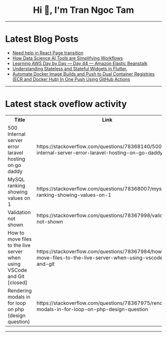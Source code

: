 <h1 align="center">Hi 👋, I'm Tran Ngoc Tam</h1>

---

# Latest Blog Posts 
<!-- BLOG-POST-LIST:START -->
- [Need help in React Page transition](https://dev.to/adityavarma1615/need-help-in-react-page-transition-657)
- [How Data Science AI Tools are Simplifying Workflows](https://dev.to/get_pieces/how-data-science-ai-tools-are-simplifying-workflows-4nkc)
- [Learning AWS Day by Day — Day 44 — Amazon Elastic Beanstalk](https://dev.to/rksalo88/learning-aws-day-by-day-day-44-amazon-elastic-beanstalk-313j)
- [Understanding Stateless and Stateful Widgets in Flutter.](https://dev.to/shahid6289/understanding-stateless-and-stateful-widgets-in-flutter-14cp)
- [Automate Docker Image Builds and Push to Dual Container Registries &lpar;ECR and Docker Hub&rpar; In One Push Using GitHub Actions](https://dev.to/aws-builders/automate-docker-image-builds-and-push-to-dual-container-registries-ecr-and-docker-hub-in-one-push-using-github-actions-2m82)
<!-- BLOG-POST-LIST:END -->

---

# Latest stack oveflow activity
<table>
  <tr><th>Title</th><th>Link</th></tr>
  <!-- STACKOVERFLOW:START --><tr><td>500 Internal server error laravel hosting on go daddy</td><td>https://stackoverflow.com/questions/78368140/500-internal-server-error-laravel-hosting-on-go-daddy</td></tr><tr><td>MySQL ranking showing values on 1</td><td>https://stackoverflow.com/questions/78368007/mysql-ranking-showing-values-on-1</td></tr><tr><td>Validation not shown</td><td>https://stackoverflow.com/questions/78367998/validation-not-shown</td></tr><tr><td>How to move files to the live server when using VSCode and Git [closed]</td><td>https://stackoverflow.com/questions/78367984/how-to-move-files-to-the-live-server-when-using-vscode-and-git</td></tr><tr><td>Rendering modals in for loop on php &lpar;design question&rpar;</td><td>https://stackoverflow.com/questions/78367975/rendering-modals-in-for-loop-on-php-design-question</td></tr><!-- STACKOVERFLOW:END -->
</table>

---


